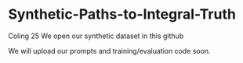 # Synthetic-Paths-to-Integral-Truth
Coling 25 
We open our synthetic dataset in this github

We will upload our prompts and training/evaluation code soon.

